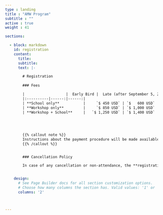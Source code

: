 ```yaml
---
type : landing
title : "AMW Program"
subtitle : ""
active : true
weight : 41

sections:

  - block: markdown
    id: registration
    content:
      title: 
      subtitle: 
      text: |-

        # Registration
        
        ### Fees

        |                   |  Early Bird |  Late (after September 5, 2024) |
        |:----------|------:|------:|
        | **School only**           |     `$ 450 USD` | `$   600 USD` |
        | **Workshop only**         |     `$ 850 USD` | `$ 1,000 USD` |
        | **Workshop + School**     |   `$ 1,250 USD` | `$ 1,400 USD` |
        
        
      
      
        {{% callout note %}}
        Instructions about the payment procedure will be made available soon
        {{% /callout %}}      


        ### Cancellation Policy

        In case of any cancellation or non-attendance, the **registration fees are not refundable**.


    design:
      # See Page Builder docs for all section customization options.
      # Choose how many columns the section has. Valid values: '1' or '2'.
      columns: '2' 



---
```

